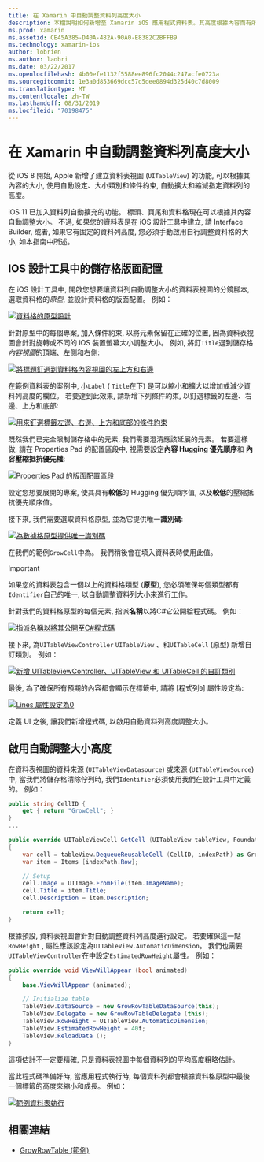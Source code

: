 ```yaml
---
title: 在 Xamarin 中自動調整資料列高度大小
description: 本檔說明如何新增至 Xamarin iOS 應用程式資料表。其高度根據內容而有所不同的資料列。 它討論 iOS 設計工具中的儲存格版面配置, 以及啟用自動調整大小的高度。
ms.prod: xamarin
ms.assetid: CE45A385-D40A-482A-90A0-E8382C2BFFB9
ms.technology: xamarin-ios
author: lobrien
ms.author: laobri
ms.date: 03/22/2017
ms.openlocfilehash: 4b00efe1132f5588ee896fc2044c247acfe0723a
ms.sourcegitcommit: 1e3a0d853669dcc57d5dee0894d325d40c7d8009
ms.translationtype: MT
ms.contentlocale: zh-TW
ms.lasthandoff: 08/31/2019
ms.locfileid: "70198475"
---
```

# <a name="auto-sizing-row-height-in-xamarinios"></a>在 Xamarin 中自動調整資料列高度大小

從 iOS 8 開始, Apple 新增了建立資料表視圖 (`UITableView`) 的功能, 可以根據其內容的大小, 使用自動設定、大小類別和條件約束, 自動擴大和縮減指定資料列的高度。

iOS 11 已加入資料列自動擴充的功能。 標頭、頁尾和資料格現在可以根據其內容自動調整大小。 不過, 如果您的資料表是在 iOS 設計工具中建立, 請 Interface Builder, 或者, 如果它有固定的資料列高度, 您必須手動啟用自行調整資料格的大小, 如本指南中所述。

## <a name="cell-layout-in-the-ios-designer"></a>IOS 設計工具中的儲存格版面配置

在 iOS 設計工具中, 開啟您想要讓資料列自動調整大小的資料表視圖的分鏡腳本, 選取資料格的*原型*, 並設計資料格的版面配置。 例如：

[![](autosizing-row-height-images/table01.png "資料格的原型設計")](autosizing-row-height-images/table01.png#lightbox)

針對原型中的每個專案, 加入條件約束, 以將元素保留在正確的位置, 因為資料表視圖會針對旋轉或不同的 iOS 裝置螢幕大小調整大小。 例如, 將釘`Title`選到儲存格*內容視圖*的頂端、左側和右側:

[![](autosizing-row-height-images/table02.png "將標題釘選到資料格內容視圖的左上方和右邊")](autosizing-row-height-images/table02.png#lightbox)

在範例資料表的案例中, 小`Label` ( `Title`在下) 是可以縮小和擴大以增加或減少資料列高度的欄位。 若要達到此效果, 請新增下列條件約束, 以釘選標籤的左邊、右邊、上方和底部:

[![](autosizing-row-height-images/table03.png "用來釘選標籤左邊、右邊、上方和底部的條件約束")](autosizing-row-height-images/table03.png#lightbox)

既然我們已完全限制儲存格中的元素, 我們需要澄清應該延展的元素。 若要這樣做, 請在 Properties Pad 的配置區段中, 視需要設定**內容 Hugging 優先順序**和 **內容壓縮抵抗優先權**:

[![](autosizing-row-height-images/table03a.png "Properties Pad 的版面配置區段")](autosizing-row-height-images/table03a.png#lightbox)

設定您想要展開的專案, 使其具有**較低**的 Hugging 優先順序值, 以及**較低**的壓縮抵抗優先順序值。

接下來, 我們需要選取資料格原型, 並為它提供唯一**識別碼**:

[![](autosizing-row-height-images/table04.png "為數據格原型提供唯一識別碼")](autosizing-row-height-images/table04.png#lightbox)

在我們的範例`GrowCell`中為。 我們稍後會在填入資料表時使用此值。

> [!IMPORTANT]
> 如果您的資料表包含一個以上的資料格類型 (**原型**), 您必須確保每個類型都有`Identifier`自己的唯一, 以自動調整資料列大小來進行工作。

針對我們的資料格原型的每個元素, 指派**名稱**以將C#它公開給程式碼。 例如：

[![](autosizing-row-height-images/table05.png "指派名稱以將其公開至C#程式碼")](autosizing-row-height-images/table05.png#lightbox)

接下來, 為`UITableViewController` `UITableView` 、和`UITableCell` (原型) 新增自訂類別。 例如： 

[![](autosizing-row-height-images/table06.png "新增 UITableViewController、UITableView 和 UITableCell 的自訂類別")](autosizing-row-height-images/table06.png#lightbox)

最後, 為了確保所有預期的內容都會顯示在標籤中, 請將 [程式列`0`] 屬性設定為:

[![](autosizing-row-height-images/table06.png "Lines 屬性設定為0")](autosizing-row-height-images/table06a.png#lightbox)

定義 UI 之後, 讓我們新增程式碼, 以啟用自動資料列高度調整大小。

## <a name="enabling-auto-resizing-height"></a>啟用自動調整大小高度

在資料表視圖的資料來源 (`UITableViewDatasource`) 或來源 (`UITableViewSource`) 中, 當我們將儲存格清除佇列時, 我們`Identifier`必須使用我們在設計工具中定義的。 例如：

```csharp
public string CellID {
    get { return "GrowCell"; }
}
...

public override UITableViewCell GetCell (UITableView tableView, Foundation.NSIndexPath indexPath)
{
    var cell = tableView.DequeueReusableCell (CellID, indexPath) as GrowRowTableCell;
    var item = Items [indexPath.Row];

    // Setup
    cell.Image = UIImage.FromFile(item.ImageName);
    cell.Title = item.Title;
    cell.Description = item.Description;

    return cell;
}
```

根據預設, 資料表視圖會針對自動調整資料列高度進行設定。 若要確保這一點`RowHeight` , 屬性應該設定為`UITableView.AutomaticDimension`。 我們也需要`UITableViewController`在中設定`EstimatedRowHeight`屬性。 例如：

```csharp
public override void ViewWillAppear (bool animated)
{
    base.ViewWillAppear (animated);

    // Initialize table
    TableView.DataSource = new GrowRowTableDataSource(this);
    TableView.Delegate = new GrowRowTableDelegate (this);
    TableView.RowHeight = UITableView.AutomaticDimension;
    TableView.EstimatedRowHeight = 40f;
    TableView.ReloadData ();
}
```

這項估計不一定要精確, 只是資料表視圖中每個資料列的平均高度粗略估計。

當此程式碼準備好時, 當應用程式執行時, 每個資料列都會根據資料格原型中最後一個標籤的高度來縮小和成長。 例如：

[![](autosizing-row-height-images/table07.png "範例資料表執行")](autosizing-row-height-images/table07.png#lightbox)


## <a name="related-links"></a>相關連結

- [GrowRowTable (範例)](https://docs.microsoft.com/samples/xamarin/ios-samples/growrowtable)
